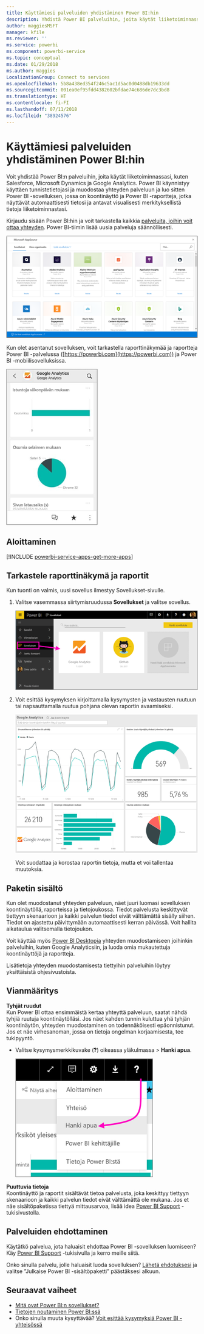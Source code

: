 ```yaml
---
title: Käyttämiesi palveluiden yhdistäminen Power BI:hin
description: Yhdistä Power BI palveluihin, joita käytät liiketoiminnassasi, kuten Salesforce, Microsoft Dynamics CRM ja Google Analytics.
author: maggiesMSFT
manager: kfile
ms.reviewer: ''
ms.service: powerbi
ms.component: powerbi-service
ms.topic: conceptual
ms.date: 01/29/2018
ms.author: maggies
LocalizationGroup: Connect to services
ms.openlocfilehash: 5b8a438ed354f246c5ac1d5ac0d0488db19633dd
ms.sourcegitcommit: 001ea0ef95fdd4382602bfdae74c686de7dc3bd8
ms.translationtype: HT
ms.contentlocale: fi-FI
ms.lasthandoff: 07/11/2018
ms.locfileid: "38924576"
---
```

# <a name="connect-to-the-services-you-use-with-power-bi"></a>Käyttämiesi palveluiden yhdistäminen Power BI:hin
Voit yhdistää Power BI:n palveluihin, joita käytät liiketoiminnassasi, kuten Salesforce, Microsoft Dynamics ja Google Analytics. Power BI käynnistyy käyttäen tunnistetietojasi ja muodostaa yhteyden palveluun ja luo sitten Power BI -sovelluksen, jossa on koontinäyttö ja Power BI -raportteja, jotka näyttävät automaattisesti tietosi ja antavat visualisesti merkityksellistä tietoja liiketoiminnastasi. 

Kirjaudu sisään Power BI:hin ja voit tarkastella kaikkia [palveluita, joihin voit ottaa yhteyden](https://app.powerbi.com/getdata/services). Power BI-tiimin lisää uusia palveluja säännöllisesti.

![AppSource-sovellukset](media/service-connect-to-services/overview.png)

Kun olet asentanut sovelluksen, voit tarkastella raporttinäkymää ja raportteja Power BI -palvelussa ([https://powerbi.com](https://powerbi.com)) ja Power BI -mobiilisovelluksissa. 

![Google Analytics -sovellus Power BI -mobiilisovelluksessa](media/service-connect-to-services/power-bi-service-mobile-app-240.png)

## <a name="get-started"></a>Aloittaminen
[!INCLUDE [powerbi-service-apps-get-more-apps](./includes/powerbi-service-apps-get-more-apps.md)]

## <a name="view-the-dashboard-and-reports"></a>Tarkastele raporttinäkymä ja raportit
Kun tuonti on valmis, uusi sovellus ilmestyy Sovellukset-sivulle.

1. Valitse vasemmassa siirtymisruudussa **Sovellukset** ja valitse sovellus.
   
     ![Sovellukset-sivu](media/service-connect-to-services/power-bi-service-apps-open-app.png)
2. Voit esittää kysymyksen kirjoittamalla kysymysten ja vastausten ruutuun tai napsauttamalla ruutua pohjana olevan raportin avaamiseksi. 
   
    ![Google Analytics -raporttinäkymä](media/service-connect-to-services/googleanalytics2.png)
   
    Voit suodattaa ja korostaa raportin tietoja, mutta et voi tallentaa muutoksia.

## <a name="whats-included"></a>Paketin sisältö
Kun olet muodostanut yhteyden palveluun, näet juuri luomasi sovelluksen koontinäytöllä, raporteissa ja tietojoukossa. Tiedot palvelusta keskittyvät tiettyyn skenaarioon ja kaikki palvelun tiedot eivät välttämättä sisälly siihen. Tiedot on ajastettu päivittymään automaattisesti kerran päivässä. Voit hallita aikataulua valitsemalla tietojoukon.

Voit käyttää myös [Power BI Desktopia](desktop-get-the-desktop.md) yhteyden muodostamiseen joihinkin palveluihin, kuten Google Analyticsiin, ja luoda omia mukautettuja koontinäyttöjä ja raportteja.  

Lisätietoja yhteyden muodostamisesta tiettyihin palveluihin löytyy yksittäisistä ohjesivustoista.

## <a name="troubleshooting"></a>Vianmääritys
**Tyhjät ruudut**  
Kun Power BI ottaa ensimmäistä kertaa yhteyttä palveluun, saatat nähdä tyhjiä ruutuja koontinäytölläsi. Jos näet kahden tunnin kuluttua yhä tyhjän koontinäytön, yhteyden muodostaminen on todennäköisesti epäonnistunut. Jos et näe virhesanoman, jossa on tietoja ongelman korjaamisesta, tee tukipyyntö.

* Valitse kysymysmerkkikuvake (**?**) oikeassa yläkulmassa > **Hanki apua**.
  
    ![Hanki apua -kuvake](media/service-connect-to-services/power-bi-service-get-help.png)

**Puuttuvia tietoja**  
Koontinäyttö ja raportit sisältävät tietoa palvelusta, joka keskittyy tiettyyn skenaarioon ja kaikki palvelun tiedot eivät välttämättä ole mukana. Jos et näe sisältöpaketissa tiettyä mittausarvoa, lisää idea [Power BI Support](https://support.powerbi.com/forums/265200-power-bi) -tukisivustolla.

## <a name="suggesting-services"></a>Palveluiden ehdottaminen
Käytätkö palvelua, jota haluaisit ehdottaa Power BI -sovelluksen luomiseen? Käy [Power BI Support](https://support.powerbi.com/forums/265200-power-bi) -tukisivulla ja kerro meille siitä.

Onko sinulla palvelu, jolle haluaisit luoda sovelluksen? [Lähetä ehdotuksesi](https://azure.microsoft.com/marketplace/programs/certified/apply/) ja valitse ”Julkaise Power BI -sisältöpaketti” päästäksesi alkuun.

## <a name="next-steps"></a>Seuraavat vaiheet
* [Mitä ovat Power BI:n sovellukset?](service-install-use-apps.md)
* [Tietojen noutaminen Power BI:ssä](service-get-data.md)
* Onko sinulla muuta kysyttävää? [Voit esittää kysymyksiä Power BI -yhteisössä](http://community.powerbi.com/)

